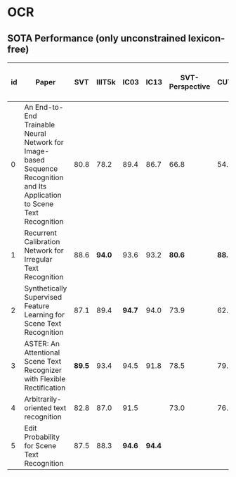 # OCR
## SOTA Performance (only unconstrained lexicon-free)
| id | Paper | SVT | IIIT5k | IC03 | IC13 | SVT-Perspective | CUTE80 | IC15 | Total-Text (multi-oriented) | Total-Text (curved) | 
| --- | --- | --- | --- |--- |--- |--- |--- |--- |--- |--- |
| 0 | An End-to-End Trainable Neural Network for Image-based Sequence Recognition and Its Application to Scene Text Recognition | 80.8 |  78.2 | 89.4 |  86.7 | 66.8 | 54.9 |
| 1 |  Recurrent Calibration Network for Irregular Text Recognition           | 88.6 | **94.0** | 93.6 | 93.2 | **80.6** | **88.5** | **77.1** | **76.3** | **66.7** |
| 2 | Synthetically Supervised Feature Learning for Scene Text Recognition    | 87.1 | 89.4 | **94.7** | 94.0 | 73.9 | 62.5 | 
| 3 | ASTER: An Attentional Scene Text Recognizer with Flexible Rectification | **89.5** | 93.4 | 94.5 | 91.8 | 78.5 | 79.5 | 76.1 | 
| 4 | Arbitrarily-oriented text recognition | 82.8 | 87.0 | 91.5 |  | 73.0 | 76.8 | 68.2 |
| 5 | Edit Probability for Scene Text Recognition | 87.5| 88.3 | **94.6** | **94.4**  | 

